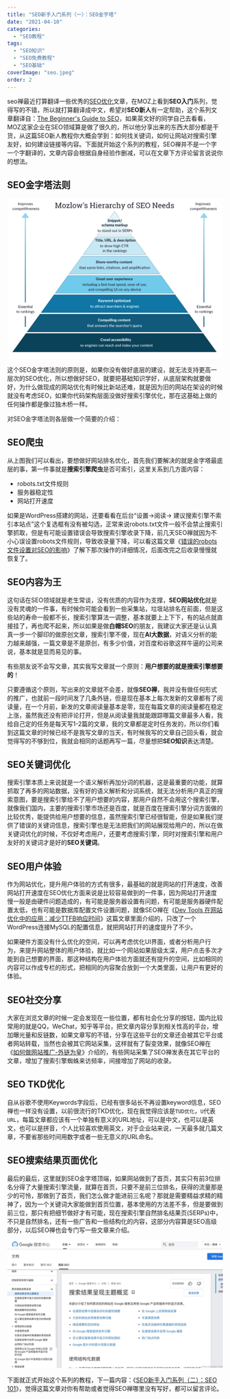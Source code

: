 ```yaml
---
title: "SEO新手入门系列（一）：SEO金字塔"
date: "2021-04-10"
categories: 
  - "SEO教程"
tags: 
  - "SEO知识"
  - "SEO免费教程"
  - "SEO基础"
coverImage: "seo.jpeg"
order: 2
---
```


seo禅最近打算翻译一些优秀的[SEO优化](https://www.seozen.top/seo-course-first-step.html)文章，在MOZ上看到**SEO入门**系列，觉得写的不错，所以就打算翻译成中文，希望对**SEO新人**有一定帮助，这个系列文章翻译自：[The Beginner's Guide to SEO](https://moz.com/beginners-guide-to-seo)，如果英文好的同学自己去看看，MOZ这家企业在SEO领域算是做了很久的，所以他分享出来的东西大部分都是干货，从这篇SEO新人教程你大概会学到：如何找关键词，如何让网站对搜索引擎友好，如何建设链接等内容。下面就开始这个系列的教程，SEO禅并不是一个字一个字翻译的，文章内容会根据自身经验作删减，可以在文章下方评论留言说说你的想法。

## SEO金字塔法则

![Mozlows-01-outline](images/Mozlows-01-outline.png)

这个SEO金字塔法则的原则是，如果你没有做好底层的建设，就无法支持更高一层次的SEO优化，所以想做好SEO，就要把基础知识学好，从底层架构就要做好，为什么做现成的网站优化有时候比新站还难，就是因为旧的网站在架设的时候就没有考虑SEO，如果你代码架构层面没做好搜索引擎优化，那在这基础上做的任何操作都是像过独木桥一样。

对SEO金字塔法则各层做一个简要的介绍：

## SEO爬虫

从上图我们可以看出，要想做好网站排名优化，首先我们要解决的就是金字塔最底层的事，第一件事就是**搜索引擎爬虫**是否可索引，这里关系到几方面内容：

- robots.txt文件规则
- 服务器稳定性
- 网站打开速度

如果是WordPress搭建的网站，还要看看在后台“设置->阅读-> 建议搜索引擎不索引本站点”这个复选框有没有被勾选，正常来说robots.txt文件一般不会禁止搜索引擎抓取，但是有可能设置错误会导致搜索引擎收录下降，前几天SEO禅就因为不小心误设置robots文件规则，导致收录量下降，可以看这篇文章《[错误的robots文件设置对SEO的影响](https://www.seozen.top/robots-mislead-seo.html)》了解下那次操作的详细情况，后面改完之后收录慢慢就恢复了。

## SEO内容为王

这句话在SEO领域就是老生常谈，没有优质的内容作为支撑，**SEO网站优化**就是没有灵魂的一件事，有时候你可能会看到一些采集站，垃圾站排名在前面，但是这些站的寿命一般都不长，搜索引擎算法一调整，基本就要上上下下，有的站点就直接挂了，再也爬不起来，所以如果是做**白帽SEO**的朋友，我建议大家还是认认真真一步一个脚印的做原创文章，搜索引擎不傻，现在**AI大数据**，对语义分析的能力越来越强，一篇文章是不是原创，有多少价值，对百度和谷歌这样牛逼的公司来说，基本就是显而易见的事。

有些朋友说不会写文章，其实我写文章就一个原则：**用户想要的就是搜索引擎想要的**！

只要遵循这个原则，写出来的文章就不会差，就像**SEO禅**，我并没有做任何形式的推广，也就前一段时间发了几条外链，但是现在基本上每次发新的文章都有了阅读量，在一个月前，新发的文章阅读量基本是零，现在每篇文章的阅读量都在稳定上涨，虽然我还没有把评论打开，但是从阅读量我就能跟踪哪篇文章最多人看，我给自己定的任务是每天写1-2篇的文章，我的文章都是定时任务发的，所以你们看到这篇文章的时候已经不是我写文章的当天，有时候我写的文章自己回头看，就会觉得写的不够到位，我就会相同的话题再写一篇，尽量想把**SEO知识**表达清楚。

## SEO关键词优化

搜索引擎本质上来说就是一个语义解析再加分词的机器，这是最重要的功能，就算抓取了再多的网站数据，没有好的语义解析和分词系统，就无法分析用户真正的搜索意图，要是搜索引擎给不了用户想要的内容，那用户自然不会用这个搜索引擎，就像我们国内，主要的搜索引擎市场还是百度，就是百度在搜索引擎分词方面做的比较优秀，能提供给用户想要的信息，虽然搜索引擎已经很智能，但是如果我们提供了错误的关键词信息，搜索引擎也是无法把我们的网站展现给用户的，所以在做关键词优化的时候，不仅好考虑用户，还要考虑搜索引擎，同时对搜索引擎和用户友好的关键词才是好的**SEO关键词**。

## SEO用户体验

作为网站优化，提升用户体验的方式有很多，最基础的就是网站的打开速度，改善网站打开速度在SEO优化方面来说是比较容易做到的一件事，因为网站打开速度慢一般是由硬件问题造成的，有可能是服务器设置有问题，有可能是服务器硬件配置太低，也有可能是数据库配置文件设置问题，就像SEO禅在《[Dev Tools 在网站优化中的应用：减少TTFB响应时间](https://www.seozen.top/dev-tools-seo-ttfb.html)》这篇文章里面介绍的，只改了一个WordPress连接MySQL的配置信息，就把网站打开的速度提升了不少。

如果硬件方面没有什么优化的空间，可以再考虑优化UI界面，或者分析用户行为，来提升网站整体的用户体验，就比如一个网站如果层级太深，用户点击多次才能到自己想要的界面，那这种结构在用户体验方面就还有提升的空间，比如相同的内容可以作成专栏的形式，把相同的内容聚合放到一个大类里面，让用户有更好的体验。

## SEO社交分享

大家在浏览文章的时候一定会发现在一些位置，都有社会化分享的按钮，国内比较常用的就是QQ，WeChat，知乎等平台，把文章内容分享到相关性高的平台，增加曝光量和反链数，如果文章写的不错，分享在这些平台的文章还会被其它平台或者网站转载，当然也会被其它网站采集，这样就有了裂变效果，就像SEO禅在《[如何做网站推广-外链为皇](https://www.seozen.top/website-external-links.html)》介绍的，有些网站采集了SEO禅发表在其它平台的文章，增加了搜索引擎蜘蛛来访频率，间接增加了网站的收录。

## SEO TKD优化

自从谷歌不使用Keywords字段后，已经有很多站长不再设置keyword信息，SEO禅也一样没有设置，以前很流行的TKD优化，现在我觉得应该是`TUD优化`，`U`代表`URL`，每篇文章都应该有一个单独有意义的URL地址，可以是中文，也可以是英文，也可以是拼音，个人比较喜欢使用英文，对于企业站来说，一天最多就几篇文章，不要省那些时间用数字或者一些无意义的URL命名。

## SEO搜索结果页面优化

最后的最后，这里就到SEO金字塔顶端，如果网站做到了首页，其实只有前3位排名分得了大量搜索引擎流量，就算在首页，只要不是前三位排名，获得的流量那是少的可怜，那做到了首页，我们怎么做才能进前三名呢？那就是需要精益求精的精神了，因为一个关键词大家能做到首页位置，基本使用的方法差不多，但是要做到前三位，那只有把细节做好才有可能，现在搜索引擎自然排名结果页(SERPs)中，不只是自然排名，还有一些广告和一些结构化的内容，这部分内容算是SEO高级部分，以后SEO禅也会专门写一些文章来介绍。

![SEO高级数据结构化展示](images/SEO高级数据结构化展示.jpg)

下面就正式开始这个系列的教程，下一篇内容：《[SEO新手入门系列（二）：SEO 101](../seo-tutorial-moz-serial-2021-seo101/)》，觉得这篇文章对你有帮助或者觉得SEO禅哪里没有写好，都可以留言评论。

